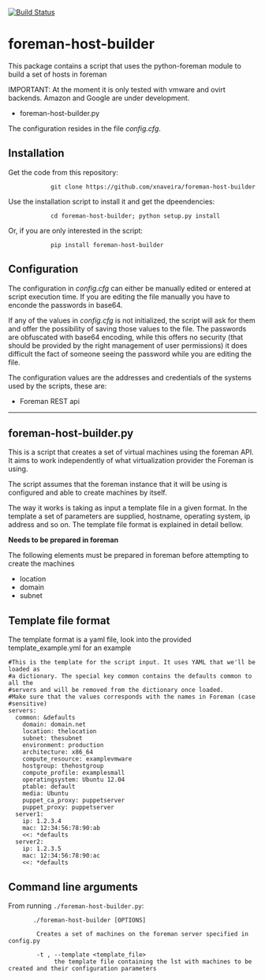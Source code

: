 [![Build Status](https://travis-ci.org/xnaveira/foreman-host-builder.svg?branch=master)](https://travis-ci.org/xnaveira/foreman-host-builder)

# foreman-host-builder

This package contains a script that uses the python-foreman module to build a set of hosts in foreman

IMPORTANT: At the moment it is only tested with vmware and ovirt backends. Amazon and Google are under development.

* foreman-host-builder.py

The configuration resides in the file *config.cfg*.

## Installation

Get the code from this repository:

                git clone https://github.com/xnaveira/foreman-host-builder

Use the installation script to install it and get the dpeendencies:

                cd foreman-host-builder; python setup.py install


Or, if you are only interested in the script:

                pip install foreman-host-builder

## Configuration

The configuration in *config.cfg* can either be manually edited or entered at script execution time. If you are editing the file manually you have to enconde the passwords in base64.

If any of the values in *config.cfg* is not initialized, the script will ask for them and offer the possibility of saving those values to the file. The passwords are obfuscated with base64 encoding, while this offers no security (that should be provided by the right management of user permissions) it does difficult the fact of someone seeing the password while you are editing the file.

The configuration values are the addresses and credentials of the systems used by the scripts, these are:

* Foreman REST api

----

## foreman-host-builder.py

This is a script that creates a set of virtual machines using the foreman API. It aims to work independently of what virtualization provider the Foreman is using.

The script assumes that the foreman instance that it will be using is configured and able to create machines by itself.

The way it works is taking as input a template file in a given format. In the template a set of parameters are supplied, hostname, operating system, ip address and so on. The template file format is explained in detail bellow.


**Needs to be prepared in foreman**

The following elements must be prepared in foreman before attempting to create the machines

* location
* domain
* subnet


## Template file format

The template format is a yaml file, look into the provided template_example.yml for an example

```
#This is the template for the script input. It uses YAML that we'll be loaded as
#a dictionary. The special key common contains the defaults common to all the
#servers and will be removed from the dictionary once loaded.
#Make sure that the values corresponds with the names in Foreman (case
#sensitive)
servers:
  common: &defaults
    domain: domain.net
    location: thelocation
    subnet: thesubnet
    environment: production
    architecture: x86_64
    compute_resource: examplevmware
    hostgroup: thehostgroup
    compute_profile: examplesmall
    operatingsystem: Ubuntu 12.04
    ptable: default
    media: Ubuntu
    puppet_ca_proxy: puppetserver
    puppet_proxy: puppetserver
  server1:
    ip: 1.2.3.4
    mac: 12:34:56:78:90:ab
    <<: *defaults
  server2:
    ip: 1.2.3.5
    mac: 12:34:56:78:90:ac
    <<: *defaults
```

## Command line arguments

From running `./foreman-host-builder.py`:

           ./foreman-host-builder [OPTIONS]
           
            Creates a set of machines on the foreman server specified in config.py
           
            -t , --template <template_file>
                 the template file containing the lst with machines to be created and their configuration parameters
           

 
